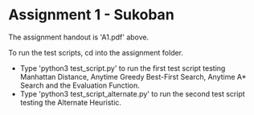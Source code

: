 # Assignment 1 - Sukoban

The assignment handout is 'A1.pdf' above.

To run the test scripts, cd into the assignment folder. 
* Type 'python3 test\_script.py' to run the first test script testing Manhattan Distance, Anytime Greedy Best-First Search, Anytime A\* Search and the Evaluation Function.
* Type 'python3 test\_script\_alternate.py' to run the second test script testing the Alternate Heuristic.
